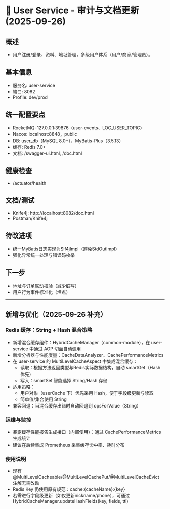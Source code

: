 # 👥 User Service - 审计与文档更新 (2025-09-26)

## 概述
- 用户注册/登录、资料、地址管理，多级用户体系（用户/商家/管理员）。

## 基本信息
- 服务名: user-service
- 端口: 8082
- Profile: dev/prod

## 统一配置要点
- RocketMQ: 127.0.0.1:39876（user-events、LOG_USER_TOPIC）
- Nacos: localhost:8848，public
- DB: user_db（MySQL 8.0+），MyBatis-Plus（3.5.13）
- 缓存: Redis 7.0+
- 文档: /swagger-ui.html, /doc.html

## 健康检查
- /actuator/health

## 文档/测试
- Knife4j: http://localhost:8082/doc.html
- Postman/Knife4j

## 待改进项
- 统一MyBatis日志实现为Slf4jImpl（避免StdOutImpl）
- 强化异常统一处理与错误码枚举

## 下一步
- 地址与订单联动校验（减少脏写）
- 用户行为事件标准化（埋点）

---

## 新增与优化（2025-09-26 补充）

### Redis 缓存：String + Hash 混合策略
- 新增混合缓存组件：HybridCacheManager（common-module），在 user-service 中通过 AOP 切面自动调用
- 新增分析器与性能度量：CacheDataAnalyzer、CachePerformanceMetrics
- 在 user-service 的 MultiLevelCacheAspect 中集成混合缓存：
  - 读取：根据方法返回类型与Redis实际数据结构，自动 smartGet（Hash优先）
  - 写入：smartSet 智能选择 String/Hash 存储
- 适用策略：
  - 用户对象（userCache 下）优先采用 Hash，便于字段级更新与读取
  - 简单值/集合使用 String
- 兼容回退：当混合缓存出错时自动回退到 opsForValue（String）

### 运维与监控
- 暴露缓存性能报告生成接口（内部使用）：通过 CachePerformanceMetrics 生成统计
- 建议在后续集成 Prometheus 采集缓存命中率、耗时分布

### 使用说明
- 现有 @MultiLevelCacheable/@MultiLevelCachePut/@MultiLevelCacheEvict 注解无需改动
- Redis Key 仍使用原有规范：cache:{cacheName}:{key}
- 若需进行字段级更新（如仅更新nickname/phone），可通过 HybridCacheManager.updateHashFields(key, fields, ttl)


